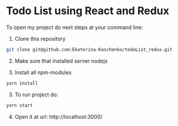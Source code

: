 # Todo List using React and Redux

To open my project do next steps at your command line:

1. Clone this repository 

  ```sh
  git clone git@github.com:Ekaterina-Kaschenko/todoList_redux.git

  ```
2. Make sure that installed server nodejs

3. Install all npm-modules
  ```sh
  yarn install
  ```
3. To run project do:
  ```sh
  yarn start
  ```

4. Open it at url: http://localhost:3000/
